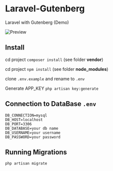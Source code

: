 # Laravel-Gutenberg

Laravel with Gutenberg (Demo)

![Preview](Preview.gif)

## Install
cd project
`composer install` (see folder **vendor**)

cd project
`npm install` (see folder **node_modules**)

clone `.env.example` and rename to `.env`

Generate APP_KEY
`php artisan key:generate`

## Connection to DataBase `.env`
```
DB_CONNECTION=mysql
DB_HOST=localhost
DB_PORT=3306
DB_DATABASE=your db name
DB_USERNAME=your username
DB_PASSWORD=your password
```

## Running Migrations
`php artisan migrate`